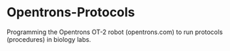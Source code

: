 # Opentrons-Protocols
Programming the Opentrons OT-2 robot (opentrons.com) to run protocols (procedures) in biology labs.

